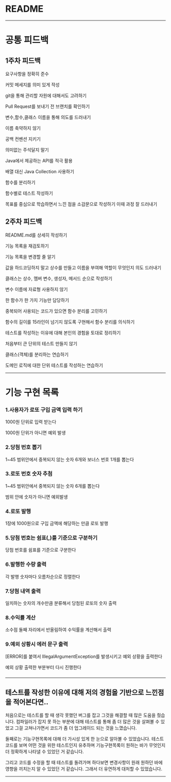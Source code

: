 # README

---

# 공통 피드백

## 1주차 피드백

요구사항을 정확히 준수

커밋 메세지를 의미 있게 작성

git을 통해 관리할 자원에 대해서도 고려하기

Pull Request를 보내기 전 브랜치를 확인하기

변수,함수,클래스 이름을 통해 의도를 드러내기

이름 축약하지 않기

공백 컨벤션 지키기

의미없는 주석달지 말기

Java에서 제공하는 API를 적극 활용

배열 대신 Java Collection 사용하기

함수를 분리하기

함수별로 테스트 작성하기

목표를 중심으로 학습하면서 느낀 점을 소감문으로 작성하기 이때 과정 잘 드러내기

## 2주차 피드백

README.md를 상세히 작성하기

기능 목록을 재검토하기

기능 목록을 변경할 줄 알기

값을 하드코딩하지 말고 상수를 만들고 이름을 부여해 역할이 무엇인지 의도 드러내기

클래스는 상수, 멤버 변수, 생성자, 메서드 순으로 작성하기

변수 이름에 자료형 사용하지 않기

한 함수가 한 가지 기능만 담당하기

중복되어 사용되는 코드가 있으면 함수 분리를 고민하기

함수의 길이를 15라인이 넘기지 않도록 구현해서 함수 분리를 의식하기

테스트를 작성하는 이유에 대해 본인의 경험을 토대로 정리하기

처음부터 큰 단위의 테스트 만들지 않기

클래스(객체)를 분리하는 연습하기

도메인 로직에 대한 단위 테스트를 작성하는 연습하기

---

# 기능 구현 목록

### 1.사용자가 로또 구입 금액 입력 하기

1000원 단위로 입력 받는다

1000원 단위가 아니면 예외 발생

### 2.당첨 번호 뽑기

1~45 범위안에서 중복되지 않는 숫자 6개와 보너스 번호 1개를 뽑는다

### 3.로또 번호 숫자 추첨

1~45 범위안에서 중복되지 않는 숫자 6개를 뽑는다

범위 안에 숫자가 아니면 예외발생

### 4.로또 발행

1장에 1000원으로 구입 금액에 해당하는 만큼 로또 발행

### 5.당첨 번호는 쉼표(,)를 기준으로 구분하기

당첨 번호를 쉼표를 기준으로 구분한다

### 6.발행한 수량 출력

각 발행 숫자마다 오름차순으로 정렬한다

### 7.당첨 내역 출력

일치하는 숫자의 개수만큼 분류해서 당첨된 로또의 숫자 출력

### 8.수익률 계산

소수점 둘째 자리에서 반올림하여 수익률을 계산해서 출력

### 9.예외 상황시 에러 문구 출력

[ERROR]를 붙여서 IllegalArgumentException를 발생시키고 예외 상황을 출력한다

예외 상황 출력한 부분부터 다시 진행한다

### 

---

## 테스트를 작성한 이유에 대해 저의 경험을 기반으로 느낀점을 적어본다면..

처음으로는 테스트를 할 때 생각 못했던 버그를 잡고 그것을 해결할 때 많은 도움을 줬습니다. 컴파일러가 잡지 못 하는 부분에 대해 테스트를 통해 좀 더 많은 것을 살펴볼 수 있었고 그걸 고쳐나가면서 코드가 좀 더 업그레이드 되는 것을 느꼈습니다.

둘째로는 기능구현목록에 대해 더 가시성 있게 한 눈으로 알아볼 수 있었습니다. 테스트코드를 보며 어떤 것을 위한 테스트인지 유추하며 기능구현목록이 원하는 바가 무엇인지 더 정확하게 나타낼 수 있었던 거 같습니다.

그리고 코드를 수정을 할 때 테스트를 돌려가며 하다보면 변경사항이 원래 원하던 바에 영향을 끼치는지 알 수 있었던 거 같습니다. 그래서 더 유연하게 대처할 수 있었습니다.

---